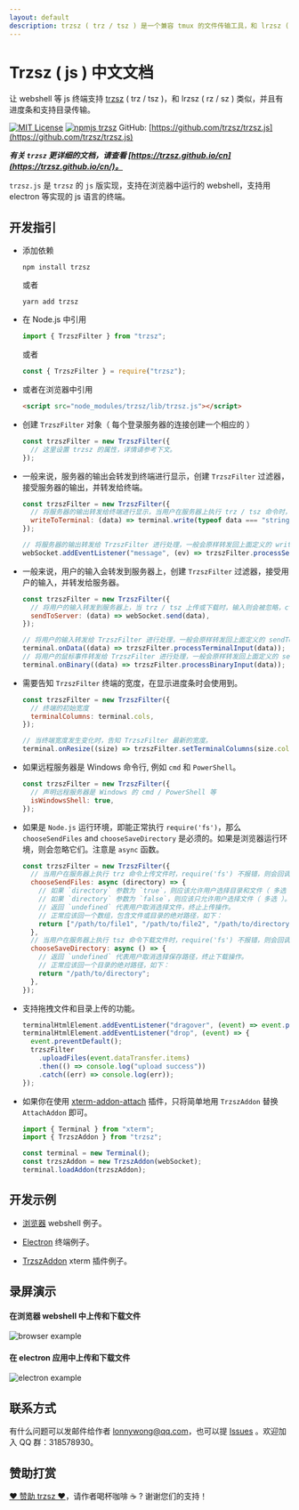 ```yaml
---
layout: default
description: trzsz ( trz / tsz ) 是一个兼容 tmux 的文件传输工具，和 lrzsz ( rz / sz ) 类似，并且有进度条和支持目录传输。
---
```


# Trzsz ( js ) 中文文档

让 webshell 等 js 终端支持 [trzsz](https://trzsz.github.io/cn/) ( trz / tsz )，和 lrzsz ( rz / sz ) 类似，并且有进度条和支持目录传输。

[![MIT License](https://img.shields.io/badge/license-MIT-green.svg?style=flat)](https://choosealicense.com/licenses/mit/)
[![npmjs trzsz](https://img.shields.io/npm/v/trzsz.svg?style=flat)](https://www.npmjs.com/package/trzsz)
GitHub: [https://github.com/trzsz/trzsz.js](https://github.com/trzsz/trzsz.js)

**_有关 `trzsz` 更详细的文档，请查看 [https://trzsz.github.io/cn](https://trzsz.github.io/cn/)。_**

`trzsz.js` 是 `trzsz` 的 `js` 版实现，支持在浏览器中运行的 webshell，支持用 electron 等实现的 js 语言的终端。

## 开发指引

- 添加依赖

  ```
  npm install trzsz
  ```

  或者

  ```
  yarn add trzsz
  ```

- 在 Node.js 中引用

  ```js
  import { TrzszFilter } from "trzsz";
  ```

  或者

  ```js
  const { TrzszFilter } = require("trzsz");
  ```

- 或者在浏览器中引用

  ```html
  <script src="node_modules/trzsz/lib/trzsz.js"></script>
  ```

- 创建 `TrzszFilter` 对象（ 每个登录服务器的连接创建一个相应的 ）

  ```js
  const trzszFilter = new TrzszFilter({
    // 这里设置 trzsz 的属性，详情请参考下文。
  });
  ```

- 一般来说，服务器的输出会转发到终端进行显示，创建 `TrzszFilter` 过滤器，接受服务器的输出，并转发给终端。

  ```js
  const trzszFilter = new TrzszFilter({
    // 将服务器的输出转发给终端进行显示，当用户在服务器上执行 trz / tsz 命令时，输出则会被接管。
    writeToTerminal: (data) => terminal.write(typeof data === "string" ? data : new Uint8Array(data)),
  });

  // 将服务器的输出转发给 TrzszFilter 进行处理，一般会原样转发回上面定义的 writeToTerminal 函数。
  webSocket.addEventListener("message", (ev) => trzszFilter.processServerOutput(ev.data));
  ```

- 一般来说，用户的输入会转发到服务器上，创建 `TrzszFilter` 过滤器，接受用户的输入，并转发给服务器。

  ```js
  const trzszFilter = new TrzszFilter({
    // 将用户的输入转发到服务器上，当 trz / tsz 上传或下载时，输入则会被忽略，ctrl + c 会停止传输。
    sendToServer: (data) => webSocket.send(data),
  });

  // 将用户的输入转发给 TrzszFilter 进行处理，一般会原样转发回上面定义的 sendToServer 函数。
  terminal.onData((data) => trzszFilter.processTerminalInput(data));
  // 将用户的鼠标事件转发给 TrzszFilter 进行处理，一般会原样转发回上面定义的 sendToServer 函数。
  terminal.onBinary((data) => trzszFilter.processBinaryInput(data));
  ```

- 需要告知 `TrzszFilter` 终端的宽度，在显示进度条时会使用到。

  ```js
  const trzszFilter = new TrzszFilter({
    // 终端的初始宽度
    terminalColumns: terminal.cols,
  });

  // 当终端宽度发生变化时，告知 TrzszFilter 最新的宽度。
  terminal.onResize((size) => trzszFilter.setTerminalColumns(size.cols));
  ```

- 如果远程服务器是 Windows 命令行, 例如 `cmd` 和 `PowerShell`。

  ```js
  const trzszFilter = new TrzszFilter({
    // 声明远程服务器是 Windows 的 cmd / PowerShell 等
    isWindowsShell: true,
  });
  ```

- 如果是 `Node.js` 运行环境，即能正常执行 `require('fs')`，那么 `chooseSendFiles` and `chooseSaveDirectory` 是必须的。如果是浏览器运行环境，则会忽略它们。注意是 `async` 函数。

  ```js
  const trzszFilter = new TrzszFilter({
    // 当用户在服务器上执行 trz 命令上传文件时，require('fs') 不报错，则会回调此函数，选择要上传的文件。
    chooseSendFiles: async (directory) => {
      // 如果 `directory` 参数为 `true`，则应该允许用户选择目录和文件（ 多选 ）。
      // 如果 `directory` 参数为 `false`，则应该只允许用户选择文件（ 多选 ）。
      // 返回 `undefined` 代表用户取消选择文件，终止上传操作。
      // 正常应该回一个数组，包含文件或目录的绝对路径，如下：
      return ["/path/to/file1", "/path/to/file2", "/path/to/directory3"];
    },
    // 当用户在服务器上执行 tsz 命令下载文件时，require('fs') 不报错，则会回调此函数，选择要保存的路径。
    chooseSaveDirectory: async () => {
      // 返回 `undefined` 代表用户取消选择保存路径，终止下载操作。
      // 正常应该回一个目录的绝对路径，如下：
      return "/path/to/directory";
    },
  });
  ```

- 支持拖拽文件和目录上传的功能。

  ```js
  terminalHtmlElement.addEventListener("dragover", (event) => event.preventDefault());
  terminalHtmlElement.addEventListener("drop", (event) => {
    event.preventDefault();
    trzszFilter
      .uploadFiles(event.dataTransfer.items)
      .then(() => console.log("upload success"))
      .catch((err) => console.log(err));
  });
  ```

- 如果你在使用 [xterm-addon-attach](https://www.npmjs.com/package/xterm-addon-attach) 插件，只将简单地用 `TrzszAddon` 替换 `AttachAddon` 即可。

  ```js
  import { Terminal } from "xterm";
  import { TrzszAddon } from "trzsz";

  const terminal = new Terminal();
  const trzszAddon = new TrzszAddon(webSocket);
  terminal.loadAddon(trzszAddon);
  ```

## 开发示例

- [浏览器](https://github.com/trzsz/trzsz.js/blob/main/examples/browser) webshell 例子。

- [Electron](https://github.com/trzsz/trzsz.js/blob/main/examples/electron) 终端例子。

- [TrzszAddon](https://github.com/trzsz/trzsz.js/blob/main/examples/addon) xterm 插件例子。

## 录屏演示

#### 在浏览器 webshell 中上传和下载文件

![browser example](https://trzsz.github.io/images/browser.gif)

#### 在 electron 应用中上传和下载文件

![electron example](https://trzsz.github.io/images/electron.gif)

## 联系方式

有什么问题可以发邮件给作者 <lonnywong@qq.com>，也可以提 [Issues](https://github.com/trzsz/trzsz.js/issues) 。欢迎加入 QQ 群：318578930。

## 赞助打赏

[❤️ 赞助 trzsz ❤️](https://github.com/trzsz)，请作者喝杯咖啡 ☕ ? 谢谢您们的支持！
